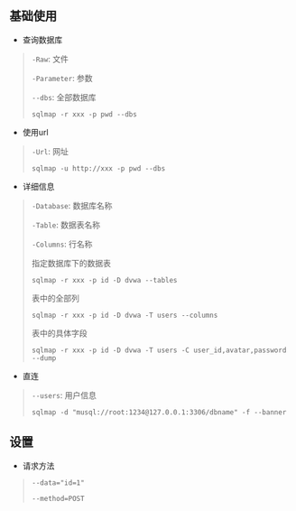 <!-- 
title: 05-SqlMap
sort: 
--> 

## 基础使用

- 查询数据库

> `-Raw`: 文件
>
> `-Parameter`: 参数
>
> `--dbs`: 全部数据库
>
> `sqlmap -r xxx -p pwd --dbs`

- 使用url

> `-Url`: 网址
>
> `sqlmap -u http://xxx -p pwd --dbs`

- 详细信息

> `-Database`: 数据库名称
>
> `-Table`: 数据表名称
>
> `-Columns`: 行名称
>
> 指定数据库下的数据表
>
> `sqlmap -r xxx -p id -D dvwa --tables`
>
> 表中的全部列
>
> `sqlmap -r xxx -p id -D dvwa -T users --columns`
>
> 表中的具体字段
>
> `sqlmap -r xxx -p id -D dvwa -T users -C user_id,avatar,password --dump`

- 直连

> `--users`: 用户信息
>
> `sqlmap -d "musql://root:1234@127.0.0.1:3306/dbname" -f --banner`

## 设置

- 请求方法

> `--data="id=1"`
>
> `--method=POST`